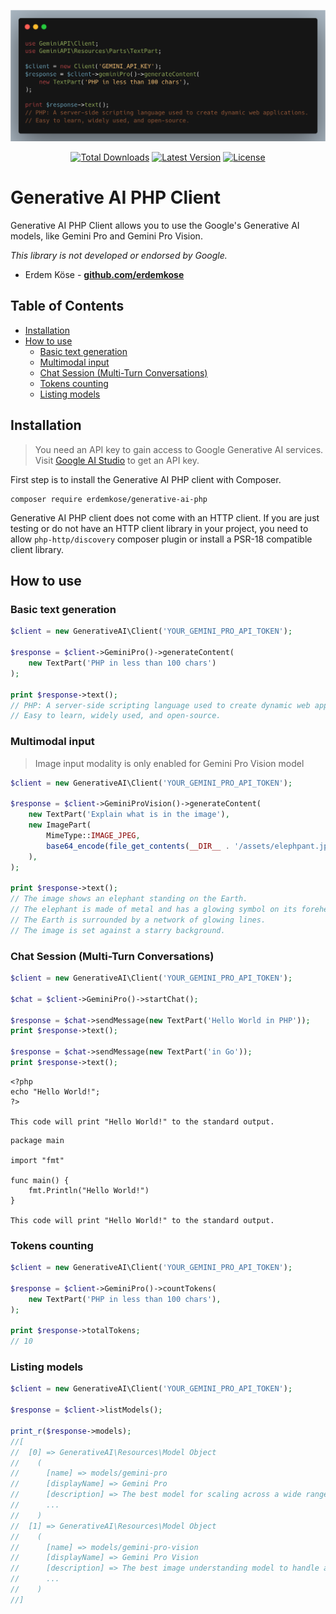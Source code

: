 <p align="center">
    <img src="https://raw.githubusercontent.com/erdemkose/generative-ai-php/main/assets/example.png" width="800" alt="Generative AI PHP Client">
</p>
<p align="center">
    <a href="https://packagist.org/packages/erdemkose/generative-ai-php"><img alt="Total Downloads" src="https://img.shields.io/packagist/dt/erdemkose/generative-ai-php"></a>
    <a href="https://packagist.org/packages/erdemkose/generative-ai-php"><img alt="Latest Version" src="https://img.shields.io/packagist/v/erdemkose/generative-ai-php"></a>
    <a href="https://packagist.org/packages/erdemkose/generative-ai-php"><img alt="License" src="https://img.shields.io/github/license/erdemkose/generative-ai-php"></a>
</p>

# Generative AI PHP Client
Generative AI PHP Client allows you to use the Google's Generative AI models, like Gemini Pro and Gemini Pro Vision.

_This library is not developed or endorsed by Google._

- Erdem Köse - **[github.com/erdemkose](https://github.com/erdemkose)**

## Table of Contents
- [Installation](#installation)
- [How to use](#how-to-use)
  - [Basic text generation](#basic-text-generation)
  - [Multimodal input](#multimodal-input)
  - [Chat Session (Multi-Turn Conversations)](#chat-session-multi-turn-conversations)
  - [Tokens counting](#tokens-counting)
  - [Listing models](#listing-models)

## Installation

> You need an API key to gain access to Google Generative AI services.
> Visit [Google AI Studio](https://makersuite.google.com/) to get an API key.

First step is to install the Generative AI PHP client with Composer.

```shell
composer require erdemkose/generative-ai-php
```

Generative AI PHP client does not come with an HTTP client.
If you are just testing or do not have an HTTP client library in your project,
you need to allow `php-http/discovery` composer plugin or install a PSR-18 compatible client library.

## How to use

### Basic text generation

```php
$client = new GenerativeAI\Client('YOUR_GEMINI_PRO_API_TOKEN');

$response = $client->GeminiPro()->generateContent(
    new TextPart('PHP in less than 100 chars')
);

print $response->text();
// PHP: A server-side scripting language used to create dynamic web applications.
// Easy to learn, widely used, and open-source.
```

### Multimodal input

> Image input modality is only enabled for Gemini Pro Vision model

```php
$client = new GenerativeAI\Client('YOUR_GEMINI_PRO_API_TOKEN');

$response = $client->GeminiProVision()->generateContent(
    new TextPart('Explain what is in the image'),
    new ImagePart(
        MimeType::IMAGE_JPEG,
        base64_encode(file_get_contents(__DIR__ . '/assets/elephpant.jpg')),
    ),
);

print $response->text();
// The image shows an elephant standing on the Earth.
// The elephant is made of metal and has a glowing symbol on its forehead.
// The Earth is surrounded by a network of glowing lines.
// The image is set against a starry background.
```

### Chat Session (Multi-Turn Conversations)

```php
$client = new GenerativeAI\Client('YOUR_GEMINI_PRO_API_TOKEN');

$chat = $client->GeminiPro()->startChat();

$response = $chat->sendMessage(new TextPart('Hello World in PHP'));
print $response->text();

$response = $chat->sendMessage(new TextPart('in Go'));
print $response->text();
```

```text
<?php
echo "Hello World!";
?>

This code will print "Hello World!" to the standard output.
```

```text
package main

import "fmt"

func main() {
    fmt.Println("Hello World!")
}

This code will print "Hello World!" to the standard output.
```

### Tokens counting

```php
$client = new GenerativeAI\Client('YOUR_GEMINI_PRO_API_TOKEN');

$response = $client->GeminiPro()->countTokens(
    new TextPart('PHP in less than 100 chars'),
);

print $response->totalTokens;
// 10
```

### Listing models

```php
$client = new GenerativeAI\Client('YOUR_GEMINI_PRO_API_TOKEN');

$response = $client->listModels();

print_r($response->models);
//[
//  [0] => GenerativeAI\Resources\Model Object
//    (
//      [name] => models/gemini-pro
//      [displayName] => Gemini Pro
//      [description] => The best model for scaling across a wide range of tasks
//      ...
//    )
//  [1] => GenerativeAI\Resources\Model Object
//    (
//      [name] => models/gemini-pro-vision
//      [displayName] => Gemini Pro Vision
//      [description] => The best image understanding model to handle a broad range of applications
//      ...
//    )
//]
```
